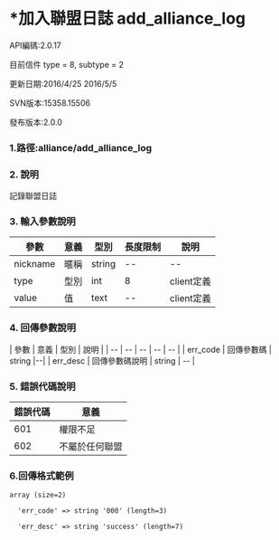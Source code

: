 # *加入聯盟日誌 add_alliance_log

API編碼:2.0.17

目前信件 type = 8, subtype = 2



更新日期:2016/4/25 2016/5/5

> 

SVN版本:15358.15506

> 

發布版本:2.0.0
### 1.路徑:alliance/add_alliance_log

### 2. 說明
記錄聯盟日誌
### 3. 輸入參數說明
| 參數 | 意義 | 型別 |長度限制| 說明 |
| -- | -- | -- | -- | -- |
|nickname|暱稱|string|--|--|
|type|型別|int|8|client定義|
|value|值|text|--|client定義|



### 4. 回傳參數說明
| 參數 | 意義 | 型別 | 說明 |
| -- | -- | -- | -- | -- |
| err_code | 回傳參數碼 | string |--|
| err_desc | 回傳參數碼說明 | string | -- |




### 5. 錯誤代碼說明
|錯誤代碼|意義|
|--|--|
|601|權限不足|
|602|不屬於任何聯盟|

### 6.回傳格式範例

```
array (size=2)

  'err_code' => string '000' (length=3)
  
  'err_desc' => string 'success' (length=7)
  ```
